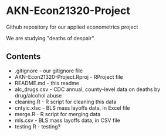 # AKN-Econ21320-Project
Github repository for our applied econometrics project

We are studying "deaths of despair".

## Contents
- .gitignore - our gitignore file
- AKN-Econ21320-Project.Rproj - RProject file
- README.md - this readme
- alc_drugs.csv - CDC annual, county-level data on deaths by drug/alcohol abuse
- cleaning.R - R script for cleaning this data
- cntyic.xlsc - BLS mass layoffs data, in Excel file
- merge.R - R script for merging data
- mls.csv - BLS mass layoffs data, in CSV file
- testing.R - testing?
